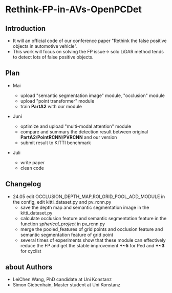 # Rethink-FP-in-AVs-OpenPCDet

## Introduction 
* It will an official code of our conference paper "Rethink the false positive objects in automotive vehicle". 
* This work will focus on solving the FP issue-> solo LiDAR method tends to detect lots of false positive objects.


## Plan 
* Mai
  * upload "semantic segmentation image" module, "occlusion" module
  * upload "point transformer" module
  * train **PartA2** with our module

* Juni
  * optimize and upload "multi-modal attention" module
  * compare and summary the detection result between original **PartA2**/**PointRCNN**/**PVRCNN** and our version
  * submit result to KITTI benchmark
  
* Juli
  * write paper
  * clean code 


## Changelog
* 24.05 edit OCCLUSION_DEPTH_MAP,ROI_GRID_POOL_ADD_MODULE in the config, edit kitti_dataset.py and pv_rcnn.py
  * save the depth map and semantic segmentation image in the kitti_dataset.py
  * calculate occlusion feature and semantic segmentation feature in the function _spherical_project_ in pv_rcnn.py
  * merge the pooled_features of grid points and occlusion feature and semantic segmentation feature of grid point
  * several times of experiments show that these module can effectively reduce the FP and get the stable improvement **+~5** for Ped and **+~3** for cyclist

## about Authors
* LeiChen Wang, PhD candidate at Uni Konstanz
* Simon Giebenhain, Master student at Uni Konstanz


